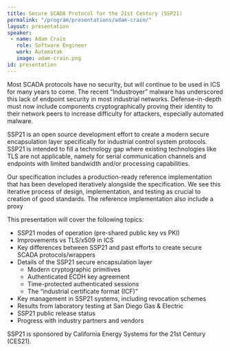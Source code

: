```yaml
---
title: Secure SCADA Protocol for the 21st Century (SSP21)
permalink: "/program/presentations/adam-crain/"
layout: presentation
speaker: 
 - name: Adam Crain
   role: Software Engineer
   work: Automatak
   image: adam-crain.png
id: presentation
---
```


Most SCADA protocols have no security, but will continue to be used in ICS for many years to come. The recent “Industroyer” malware has underscored this lack of endpoint security in most industrial networks. Defense-in-depth must now include components cryptographically proving their identity to their network peers to increase difficulty for attackers, especially automated malware.

SSP21 is an open source development effort to create a modern secure encapsulation layer specifically for industrial control system protocols.  SSP21 is intended to fill a technology gap where existing technologies like TLS are not applicable, namely for serial communication channels and endpoints with limited bandwidth and/or processing capabilities.

Our specification includes a production-ready reference implementation that has been developed iteratively alongside the specification.  We see this iterative process of design, implementation, and testing as crucial to creation of good standards. The reference implementation also include a proxy 

This presentation will cover the following topics:

- SSP21 modes of operation (pre-shared public key vs PKI)
- Improvements vs TLS/x509 in ICS
- Key differences between SSP21 and past efforts to create secure SCADA protocols/wrappers
- Details of the SSP21 secure encapsulation layer
	- Modern cryptographic primitives
	- Authenticated ECDH key agreement
	- Time-protected authenticated sessions
	- The “industrial certificate format (ICF)”
- Key management in SSP21 systems, including revocation schemes
- Results from laboratory testing at San Diego Gas & Electric
- SSP21 public release status
- Progress with industry partners and vendors

SSP21 is sponsored by California Energy Systems for the 21st Century (CES21).
